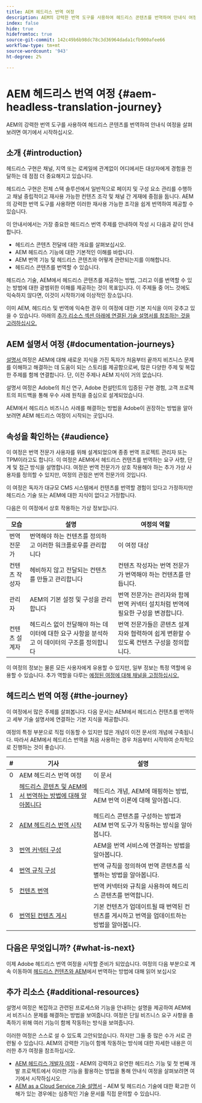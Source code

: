 ```yaml
---
title: AEM 헤드리스 번역 여정
description: AEM의 강력한 번역 도구를 사용하여 헤드리스 콘텐츠를 번역하여 안내식 여정을 살펴보려면 여기에서 시작하십시오.
index: false
hide: true
hidefromtoc: true
source-git-commit: 142c49b6b98dc78c3d36964dada1cfb900afee66
workflow-type: tm+mt
source-wordcount: '943'
ht-degree: 2%

---
```


# AEM 헤드리스 번역 여정 {#aem-headless-translation-journey}

AEM의 강력한 번역 도구를 사용하여 헤드리스 콘텐츠를 번역하여 안내식 여정을 살펴보려면 여기에서 시작하십시오.

## 소개 {#introduction}

헤드리스 구현은 채널, 지역 또는 로케일에 관계없이 어디에서든 대상자에게 경험을 전달하는 데 점점 더 중요해지고 있습니다.

헤드리스 구현은 전체 스택 솔루션에서 일반적으로 페이지 및 구성 요소 관리를 수행하고 채널 중립적이고 재사용 가능한 컨텐츠 조각 및 채널 간 게재에 중점을 둡니다. AEM의 강력한 번역 도구를 사용하면 이러한 재사용 가능한 조각을 쉽게 번역하여 제공할 수 있습니다.

이 안내서에서는 가장 중요한 헤드리스 번역 주제를 안내하여 작성 시 다음과 같이 안내합니다.

* 헤드리스 콘텐츠 전달에 대한 개요를 살펴보십시오.
* AEM 헤드리스 기능에 대한 기본적인 이해를 바랍니다.
* AEM 번역 기능 및 헤드리스 콘텐츠와 어떻게 관련되는지를 이해합니다.
* 헤드리스 콘텐츠를 번역할 수 있습니다.

헤드리스 기술, AEM에서 헤드리스 콘텐츠를 제공하는 방법, 그리고 이를 번역할 수 있는 방법에 대한 광범위한 이해를 제공하는 것이 목표입니다. 이 주제들 중 어느 것에도 익숙하지 않다면, 이것이 시작하기에 이상적인 장소입니다.

이미 AEM, 헤드리스 및 번역에 익숙한 경우 이 여정에 대한 기본 지식을 이미 갖추고 있을 수 있습니다. 아래의 [추가 리소스 섹션 아래에 연결된 기술 설명서를 참조하는 것을 고려하십시오.](#additional-resources)

## AEM 설명서 여정 {#documentation-journeys}

[설명서 ](/help/journey-documentation/home.md) 여정은 AEM에 대해 새로운 지식을 가진 독자가 처음부터 끝까지 비즈니스 문제를 이해하고 해결하는 데 도움이 되는 스토리를 제공함으로써, 많은 다양한 주제 및 복잡한 주제를 함께 연결합니다. 단, 이전 주제나 AEM 지식이 거의 없습니다.

설명서 여정은 Adobe의 최신 연구, Adobe 컨설턴트의 입증된 구현 경험, 고객 프로젝트의 피드백을 통해 우수 사례 원칙을 중심으로 설계되었습니다.

AEM에서 헤드리스 비즈니스 사례를 해결하는 방법을 Adobe이 권장하는 방법을 알아보려면 AEM 헤드리스 여정이 시작되는 곳입니다.

## 속성을 확인하는 {#audience}

이 여정은 번역 전문가 사용자를 위해 설계되었으며 종종 번역 프로젝트 관리자 또는 TPM이라고도 합니다. 이 여정은 AEM에서 헤드리스 컨텐츠를 번역하는 요구 사항, 단계 및 접근 방식을 설명합니다. 여정은 번역 전문가가 상호 작용해야 하는 추가 가상 사용자를 정의할 수 있지만, 여정의 관점은 번역 전문가의 것입니다.

이 여정은 독자가 대규모 CMS 시스템에서 컨텐츠를 번역할 경험이 있다고 가정하지만 헤드리스 기술 또는 AEM에 대한 지식이 없다고 가정합니다.

다음은 이 여정에서 상호 작용하는 가상 정보입니다.

| 모습 | 설명 | 여정의 역할 |
|---|---|---|
| 번역 전문가 | 번역해야 하는 컨텐츠를 정의하고 이러한 워크플로우를 관리합니다 | 이 여정 대상 |
| 컨텐츠 작성자 | 헤비하지 않고 전달되는 컨텐츠를 만들고 관리합니다 | 컨텐츠 작성자는 번역 전문가가 번역해야 하는 컨텐츠를 만듭니다. |
| 관리자 | AEM의 기본 설정 및 구성을 관리합니다 | 번역 전문가는 관리자와 함께 번역 커넥터 설치처럼 번역에 필요한 구성을 변경합니다. |
| 컨텐츠 설계자 | 헤드리스 없이 전달해야 하는 데이터에 대한 요구 사항을 분석하고 이 데이터의 구조를 정의합니다 | 번역 전문가들은 콘텐츠 설계자와 협력하여 쉽게 변환할 수 있도록 컨텐츠 구성을 정의합니다. |

이 여정의 정보는 물론 모든 사용자에게 유용할 수 있지만, 일부 정보는 특정 역할에 유용할 수 있습니다. 추가 역할을 다루는 [예정된 여정에 대해 채널을 고정하십시오.](/help/journey-documentation/home.md#journeys)

## 헤드리스 번역 여정 {#the-journey}

이 여정에서 많은 주제를 살펴봅니다. 다음 문서는 AEM에서 헤드리스 컨텐츠를 번역하고 세부 기술 설명서에 연결하는 기본 지식을 제공합니다.

여정의 특정 부분으로 직접 이동할 수 있지만 많은 개념이 이전 문서의 개념에 구축됩니다. 따라서 AEM에서 헤드리스 번역을 처음 사용하는 경우 처음부터 시작하여 순차적으로 진행하는 것이 좋습니다.

| # | 기사 | 설명 |
|---|---|---|
| 0 | AEM 헤드리스 번역 여정 | 이 문서 |
| 1 | [헤드리스 콘텐츠 및 AEM에서 번역하는 방법에 대해 알아봅니다](learn-about.md) | 헤드리스 개념, AEM에 매핑하는 방법, AEM 번역 이론에 대해 알아봅니다. |
| 2 | [AEM 헤드리스 번역 시작](getting-started.md) | 헤드리스 콘텐츠를 구성하는 방법과 AEM 번역 도구가 작동하는 방식을 알아봅니다. |
| 3 | [번역 커넥터 구성](configure-connector.md) | AEM을 번역 서비스에 연결하는 방법을 알아봅니다. |
| 4 | [번역 규칙 구성](translation-rules.md) | 번역 규칙을 정의하여 번역 콘텐츠를 식별하는 방법을 알아봅니다. |
| 5 | [컨텐츠 번역](translate-content.md) | 번역 커넥터와 규칙을 사용하여 헤드리스 콘텐츠를 번역합니다. |
| 6 | [번역된 컨텐츠 게시](publish-content.md) | 기본 컨텐츠가 업데이트될 때 번역된 컨텐츠를 게시하고 번역을 업데이트하는 방법을 알아봅니다. |

## 다음은 무엇입니까? {#what-is-next}

이제 Adobe 헤드리스 번역 여정을 시작할 준비가 되었습니다. 여정의 다음 부분으로 계속 이동하여 [헤드리스 컨텐츠와 AEM](learn-about.md)에서 번역하는 방법에 대해 읽어 보십시오

## 추가 리소스 {#additional-resources}

설명서 여정은 복잡하고 관련된 프로세스와 기능을 안내하는 설명을 제공하여 AEM에서 비즈니스 문제를 해결하는 방법을 보여줍니다. 여정은 단일 비즈니스 요구 사항을 충족하기 위해 여러 기능이 함께 작동하는 방식을 보여줍니다.

이러한 여정은 스스로 설 수 있도록 고안되었습니다. 하지만 그들 중 많은 수가 서로 관련될 수 있습니다. AEM의 강력한 기능이 함께 작동하는 방식에 대한 자세한 내용은 이러한 추가 여정을 참조하십시오.

* [AEM 헤드리스 개발자 여정](/help/journey-headless/developer/overview.md)  - AEM의 강력하고 유연한 헤드리스 기능 및 첫 번째 개발 프로젝트에서 이러한 기능을 활용하는 방법을 통해 안내식 여정을 살펴보려면 여기에서 시작하십시오.
* [AEM as a Cloud Service 기술 설명서](https://experienceleague.adobe.com/docs/experience-manager-cloud-service.html)  - AEM 및 헤드리스 기술에 대한 확고한 이해가 있는 경우에는 심층적인 기술 문서를 직접 문의할 수 있습니다.

